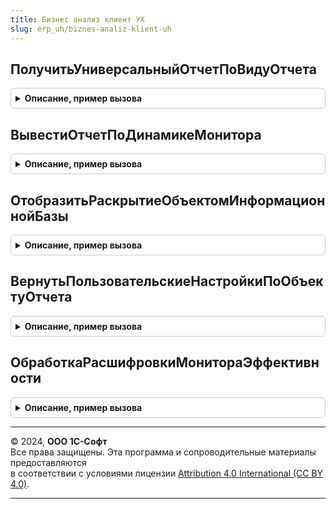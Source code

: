 ```yaml
---
title: Бизнес анализ клиент УХ
slug: erp_uh/biznes-analiz-klient-uh
---
```



## ПолучитьУниверсальныйОтчетПоВидуОтчета
<details style="margin: 1em 0; padding: 0.5em; border: 1px solid #ccc; border-radius: 6px;">

<summary style="font-weight: bold; cursor: pointer;">Описание, пример вызова</summary>

```bsl
// Модуль предназначен для реализации фукнциональности блока Бизнес-Анализ в
// контексте клиентского кода.
////////////////////////////////////////////////////////////////////////////////

// Возвращает вид расшифровки показателя МКП зависимой области аналитической панели
// по номеру вида отчета ВидПроизвольногоОтчетаВход.
Функция ПолучитьУниверсальныйОтчетПоВидуОтчета(ВидПроизвольногоОтчетаВход) Экспорт
```

Пример вызова
```bsl
Результат = БизнесАнализКлиентУХ.ПолучитьУниверсальныйОтчетПоВидуОтчета(ВидПроизвольногоОтчетаВход) 
```
</details>

## ВывестиОтчетПоДинамикеМонитора
<details style="margin: 1em 0; padding: 0.5em; border: 1px solid #ccc; border-radius: 6px;">

<summary style="font-weight: bold; cursor: pointer;">Описание, пример вызова</summary>

```bsl

// Отображает отчет по динамике для показателя Показатель с параметрами Контекст
// и значению ИмяОперанда.
Процедура ВывестиОтчетПоДинамикеМонитора(Показатель, Контекст, ИмяОперанда = "") Экспорт
```

Пример вызова
```bsl
БизнесАнализКлиентУХ.ВывестиОтчетПоДинамикеМонитора(Показатель, Контекст, ИмяОперанда);
```
</details>

## ОтобразитьРаскрытиеОбъектомИнформационнойБазы
<details style="margin: 1em 0; padding: 0.5em; border: 1px solid #ccc; border-radius: 6px;">

<summary style="font-weight: bold; cursor: pointer;">Описание, пример вызова</summary>

```bsl

// Открывает расшифровку объектом с типом метаданного ТипОбъектаМетаданныхВход и
// наименованием метаданного НаименованиеОбъектаМетаданныхВход формой
// ФормаРасшифровкиВход по параметрам ДополнительныеПараметрыВход.
Процедура ОтобразитьРаскрытиеОбъектомИнформационнойБазы(ТипОбъектаМетаданныхВход, НаименованиеОбъектаМетаданныхВход, ФормаРасшифровкиВход, ДополнительныеПараметрыВход) Экспорт
```

Пример вызова
```bsl
БизнесАнализКлиентУХ.ОтобразитьРаскрытиеОбъектомИнформационнойБазы(ТипОбъектаМетаданныхВход, НаименованиеОбъектаМетаданныхВход, ФормаРасшифровкиВход, ДополнительныеПараметрыВход) 
```
</details>

## ВернутьПользовательскиеНастройкиПоОбъектуОтчета
<details style="margin: 1em 0; padding: 0.5em; border: 1px solid #ccc; border-radius: 6px;">

<summary style="font-weight: bold; cursor: pointer;">Описание, пример вызова</summary>

```bsl

// Для типа формы отчета отчета с параметрами открытия ТипОбъектаМетаданныхВход, НаименованиеОбъектаМетаданныхВход, ФормаРасшифровкиВход
// возвращает пользовательские настройки.
Функция ВернутьПользовательскиеНастройкиПоОбъектуОтчета(ТипОбъектаМетаданныхВход, НаименованиеОбъектаМетаданныхВход, ФормаРасшифровкиВход) Экспорт
```

Пример вызова
```bsl
Результат = БизнесАнализКлиентУХ.ВернутьПользовательскиеНастройкиПоОбъектуОтчета(ТипОбъектаМетаданныхВход, НаименованиеОбъектаМетаданныхВход, ФормаРасшифровкиВход) 
```
</details>

## ОбработкаРасшифровкиМонитораЭффективности
<details style="margin: 1em 0; padding: 0.5em; border: 1px solid #ccc; border-radius: 6px;">

<summary style="font-weight: bold; cursor: pointer;">Описание, пример вызова</summary>

```bsl

Процедура ОбработкаРасшифровкиМонитораЭффективности(Объект, Расшифровка, Расшифровки, СтандартнаяОбработка, АдресСтруктурыПараметров, АдресДанныхРасшифровки, URLСхемы, УникальныйИдентификатор) Экспорт
```

Пример вызова
```bsl
БизнесАнализКлиентУХ.ОбработкаРасшифровкиМонитораЭффективности(Объект, Расшифровка, Расшифровки, СтандартнаяОбработка, АдресСтруктурыПараметров, АдресДанныхРасшифровки, URLСхемы, УникальныйИдентификатор) 
```
</details>

---

© 2024, **ООО 1С-Софт**  
Все права защищены. Эта программа и сопроводительные материалы предоставляются  
в соответствии с условиями лицензии [Attribution 4.0 International (CC BY 4.0)](https://creativecommons.org/licenses/by/4.0/legalcode).

---

